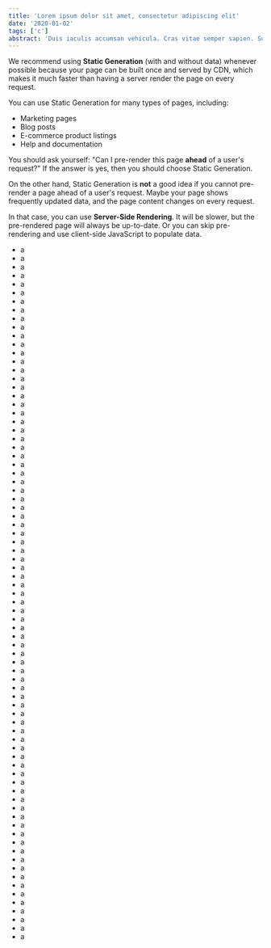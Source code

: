 ```yaml
---
title: 'Lorem ipsum dolor sit amet, consectetur adipiscing elit'
date: '2020-01-02'
tags: ['c']
abstract: 'Duis iaculis accumsan vehicula. Cras vitae semper sapien. Suspendisse ut nisi ante. Fusce ut faucibus augue, non euismod nunc. Nulla rhoncus orci non turpis ornare, quis facilisis justo sodales. Donec libero nisl, volutpat sit amet leo nec, mattis finibus augue. Maecenas dapibus nec velit nec fringilla. Pellentesque rhoncus, arcu eu posuere aliquam, sem est sagittis nisl, non gravida purus nunc id odio. Cras nec lacinia nibh. Donec rhoncus lorem magna, ac elementum ex scelerisque vitae. Suspendisse eget metus eget tortor bibendum ornare. Integer elementum lectus leo, ac rutrum nisi mollis iaculis.'
---
```


We recommend using **Static Generation** (with and without data) whenever possible because your page can be built once and served by CDN, which makes it much faster than having a server render the page on every request.

You can use Static Generation for many types of pages, including:

- Marketing pages
- Blog posts
- E-commerce product listings
- Help and documentation

You should ask yourself: "Can I pre-render this page **ahead** of a user's request?" If the answer is yes, then you should choose Static Generation.

On the other hand, Static Generation is **not** a good idea if you cannot pre-render a page ahead of a user's request. Maybe your page shows frequently updated data, and the page content changes on every request.

In that case, you can use **Server-Side Rendering**. It will be slower, but the pre-rendered page will always be up-to-date. Or you can skip pre-rendering and use client-side JavaScript to populate data.

- a
- a
- a
- a
- a
- a
- a
- a
- a
- a
- a
- a
- a
- a
- a
- a
- a
- a
- a
- a
- a
- a
- a
- a
- a
- a
- a
- a
- a
- a
- a
- a
- a
- a
- a
- a
- a
- a
- a
- a
- a
- a
- a
- a
- a
- a
- a
- a
- a
- a
- a
- a
- a
- a
- a
- a
- a
- a
- a
- a
- a
- a
- a
- a
- a
- a
- a
- a
- a
- a
- a
- a
- a
- a
- a
- a
- a
- a
- a
- a
- a
